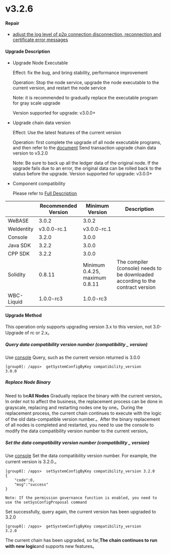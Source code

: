 # v3.2.6

#### Repair

* [adjust the log level of p2p connection disconnection, reconnection and certificate error messages](https://github.com/FISCO-BCOS/FISCO-BCOS/pull/4169)

#### Upgrade Description

* Upgrade Node Executable

  Effect: fix the bug, and bring stability, performance improvement

  Operation: Stop the node service, upgrade the node executable to the current version, and restart the node service

  Note: it is recommended to gradually replace the executable program for gray scale upgrade

  Version supported for upgrade: v3.0.0+

* Upgrade chain data version

  Effect: Use the latest features of the current version

  Operation: first complete the upgrade of all node executable programs, and then refer to the [document](https://fisco-bcos-doc.readthedocs.io/zh_CN/latest/docs/introduction/change_log/3_2_1.html#id5)
  Send transaction upgrade chain data version to v3.2.0

  Note: Be sure to back up all the ledger data of the original node. If the upgrade fails due to an error, the original data can be rolled back to the status before the upgrade.
  Version supported for upgrade: v3.0.0+

* Component compatibility

  Please refer to [Full Description](https://fisco-bcos-documentation.readthedocs.io/zh_CN/latest/docs/compatibility.html)

|            | Recommended Version| Minimum Version| Description|
|------------|-------------|---------------------|-------------------|
| WeBASE     | 3.0.2       | 3.0.2               |                   |
| WeIdentity | v3.0.0-rc.1 | v3.0.0-rc.1         |                   |
| Console    | 3.2.0       | 3.0.0               |                   |
| Java SDK   | 3.2.2       | 3.0.0               |                   |
| CPP SDK    | 3.2.2       | 3.0.0               |                   |
| Solidity   | 0.8.11      | Minimum 0.4.25, maximum 0.8.11| The compiler (console) needs to be downloaded according to the contract version|
| WBC-Liquid | 1.0.0-rc3   | 1.0.0-rc3           |                   |

#### Upgrade Method

This operation only supports upgrading version 3.x to this version, not 3.0-Upgrade of rc or 2.x。

##### Query data compatibility version number (compatibility _ version)

Use [console](https://fisco-bcos-doc.readthedocs.io/zh_CN/latest/docs/operation_and_maintenance/console/console_commands.html#getsystemconfigbykey)
Query, such as the current version returned is 3.0.0

``` 
[group0]: /apps>  getSystemConfigByKey compatibility_version
3.0.0
```

##### Replace Node Binary

Need to be**All Nodes**
Gradually replace the binary with the current version。In order not to affect the business, the replacement process can be done in grayscale, replacing and restarting nodes one by one。During the replacement process, the current chain continues to execute with the logic of the old data-compatible version number.。After the binary replacement of all nodes is completed and restarted, you need to use the console to modify the data compatibility version number to the current version。

##### Set the data compatibility version number (compatibility _ version)

Use [console](https://fisco-bcos-doc.readthedocs.io/zh_CN/latest/docs/operation_and_maintenance/console/console_commands.html#setsystemconfigbykey)
Set the data compatibility version number. For example, the current version is 3.2.0.。

```
[group0]: /apps>  setSystemConfigByKey compatibility_version 3.2.0
{
    "code":0,
    "msg":"success"
}

Note: If the permission governance function is enabled, you need to use the setSysConfigProposal command
```

Set successfully, query again, the current version has been upgraded to 3.2.0

``` 
[group0]: /apps>  getSystemConfigByKey compatibility_version
3.2.0
```

The current chain has been upgraded, so far,**The chain continues to run with new logic**and supports new features。